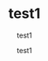 ---
  audience: "primary"
  author: "test1"
  description: "test1"
  difficulty: "beginner"
  date_posted: "2019-08-20"
  osm_username: "test1"
  filename: "1566273597401-sample_text8.pdf"
  group: ""
  layout: "project"
  preparation_time: "less_than_one_hour"
  project_time: "less_than_one_hour"
  subtitle: "test1"
  tags: 
    - "Cities and Urban Land Use"
  thumbnail: "1566273590486-boat.jpeg"
  title: "test1"
  type: "desktop"
  url: "2019-08-20-397126"

---